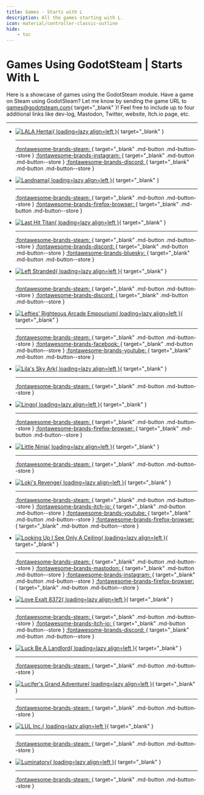 ```yaml
---
title: Games - Starts with L
description: All the games starting with L.
icon: material/controller-classic-outline
hide:
    - toc
---
```


# Games Using GodotSteam | Starts With L

Here is a showcase of games using the GodotSteam module. Have a game on Steam using GodotSteam? Let me know by sending the game URL to [games@godotsteam.com](mailto:games@godotsteam.com){ target="\_blank" }!  Feel free to include up to four additional links like dev-log, Mastodon, Twitter, website, Itch.io page, etc.

---

<div id="games" class="grid cards" markdown>

- [![LALA Hentai](https://steamcdn-a.akamaihd.net/steam/apps/2167770/header.jpg){ loading=lazy align=left }](https://store.steampowered.com/app/2167770/LALA_Hentai/){ target="\_blank" }

	---

	[ :fontawesome-brands-steam: ](https://store.steampowered.com/app/2167770/LALA_Hentai/){ target="\_blank" .md-button .md-button--store }
	[ :fontawesome-brands-instagram: ](https://www.instagram.com/tr1smeg1sta/){ target="\_blank" .md-button .md-button--store }
	[ :fontawesome-brands-discord: ](https://discord.gg/WuWUaTug3H){ target="\_blank" .md-button .md-button--store }

- [![Landnama](https://steamcdn-a.akamaihd.net/steam/apps/2339040/header.jpg){ loading=lazy align=left }](https://store.steampowered.com/app/2339040/Landnama/){ target="\_blank" }

	---

	[ :fontawesome-brands-steam: ](https://store.steampowered.com/app/2339040/Landnama/){ target="\_blank" .md-button .md-button--store }
	[ :fontawesome-brands-firefox-browser: ](https://sonderland.games/){ target="\_blank" .md-button .md-button--store }

- [![Last Hit Titan](https://shared.cloudflare.steamstatic.com/store_item_assets/steam/apps/3523390/a8f0aafde13c3b01984c61dc343d7e050895da21/header.jpg){ loading=lazy align=left }](https://store.steampowered.com/app/3523390/Last_Hit_Titan/){ target="\_blank" }

	---

	[ :fontawesome-brands-steam: ](https://store.steampowered.com/app/3523390/Last_Hit_Titan/){ target="\_blank" .md-button .md-button--store }
	[ :fontawesome-brands-discord: ](https://discord.gg/HAZhZWaMbE){ target="\_blank" .md-button .md-button--store }
	[ :fontawesome-brands-bluesky: ](https://bsky.app/profile/sumsys.bsky.social){ target="\_blank" .md-button .md-button--store }

- [![Left Stranded](https://steamcdn-a.akamaihd.net/steam/apps/1936750/header.jpg){ loading=lazy align=left }](https://store.steampowered.com/app/1936750/Left_Stranded/){ target="\_blank" }

	---

	[ :fontawesome-brands-steam: ](https://store.steampowered.com/app/1936750/Left_Stranded/){ target="\_blank" .md-button .md-button--store }
	[ :fontawesome-brands-discord: ](https://discord.gg/sjhwu9WTp9){ target="\_blank" .md-button .md-button--store }

- [![Lefties' Righteous Arcade Empourium](https://steamcdn-a.akamaihd.net/steam/apps/2733260/header.jpg){ loading=lazy align=left }](https://store.steampowered.com/app/2733260/Lefties_Righteous_Arcade_Emporium//){ target="\_blank" }

	---

	[ :fontawesome-brands-steam: ](https://store.steampowered.com/app/2733260/Lefties_Righteous_Arcade_Emporium/){ target="\_blank" .md-button .md-button--store }
	[ :fontawesome-brands-facebook: ](https://www.facebook.com/profile.php?id=61555892340942){ target="\_blank" .md-button .md-button--store }
	[ :fontawesome-brands-youtube: ](https://www.youtube.com/channel/UCX1yhdSLf4fVoZbpVlSTJSw){ target="\_blank" .md-button .md-button--store }

- [![Lila's Sky Ark](https://steamcdn-a.akamaihd.net/steam/apps/1573390/header.jpg){ loading=lazy align=left }](https://store.steampowered.com/app/1573390/Lilas_Sky_Ark/){ target="\_blank" }

	---

	[ :fontawesome-brands-steam: ](https://store.steampowered.com/app/1573390/Lilas_Sky_Ark/){ target="\_blank" .md-button .md-button--store }

- [![Lingo](https://steamcdn-a.akamaihd.net/steam/apps/1814170/header.jpg){ loading=lazy align=left }](https://store.steampowered.com/app/1814170/Lingo/){ target="\_blank" }

	---

	[ :fontawesome-brands-steam: ](https://store.steampowered.com/app/1814170/Lingo/){ target="\_blank" .md-button .md-button--store }
	[ :fontawesome-brands-firefox-browser: ](https://www.lingothegame.com){ target="\_blank" .md-button .md-button--store }

- [![Little Ninja](https://steamcdn-a.akamaihd.net/steam/apps/1923730/header.jpg){ loading=lazy align=left }](https://store.steampowered.com/app/1923730/Little_Ninja/){ target="\_blank" }

	---

	[ :fontawesome-brands-steam: ](https://store.steampowered.com/app/1923730/Little_Ninja/){ target="\_blank" .md-button .md-button--store }

- [![Loki's Revenge](https://steamcdn-a.akamaihd.net/steam/apps/2936750/header.jpg){ loading=lazy align=left }](https://store.steampowered.com/app/2936750/Lokis_Revenge/){ target="\_blank" }

	---

	[ :fontawesome-brands-steam: ](https://store.steampowered.com/app/2936750/Lokis_Revenge/){ target="\_blank" .md-button .md-button--store }
	[ :fontawesome-brands-itch-io: ](https://owlmakesgames.itch.io/lokis-revenge){ target="\_blank" .md-button .md-button--store }
	[ :fontawesome-brands-youtube: ](https://www.youtube.com/@OwlGameDev){ target="\_blank" .md-button .md-button--store }
	[ :fontawesome-brands-firefox-browser: ](https://owlgame.dev/){ target="\_blank" .md-button .md-button--store }

- [![Looking Up I See Only A Ceiling](https://steamcdn-a.akamaihd.net/steam/apps/1742930/header.jpg){ loading=lazy align=left }](https://store.steampowered.com/app/1742930/Looking_Up_I_See_Only_A_Ceiling/){ target="\_blank" }

	---

	[ :fontawesome-brands-steam: ](https://store.steampowered.com/app/1742930/Looking_Up_I_See_Only_A_Ceiling/){ target="\_blank" .md-button .md-button--store }
	[ :fontawesome-brands-mastodon: ](https://mastodon.gamedev.place/@silver978){ target="\_blank" .md-button .md-button--store }
	[ :fontawesome-brands-instagram: ](https://www.instagram.com/silver978_/){ target="\_blank" .md-button .md-button--store }
	[ :fontawesome-brands-firefox-browser: ](https://silver978.com/){ target="\_blank" .md-button .md-button--store }

- [![Love Exalt 8372](https://steamcdn-a.akamaihd.net/steam/apps/2295280/header.jpg){ loading=lazy align=left }](https://store.steampowered.com/app/2295280?utm_source=godotsteam){ target="\_blank" }

	---

	[ :fontawesome-brands-steam: ](https://store.steampowered.com/app/2295280?utm_source=godotsteam){ target="\_blank" .md-button .md-button--store }
	[ :fontawesome-brands-itch-io: ](https://teamveki.itch.io/love-exalt-8372){ target="\_blank" .md-button .md-button--store }
	[ :fontawesome-brands-discord: ](https://discord.gg/jYW3TXBZAy){ target="\_blank" .md-button .md-button--store }

- [![Luck Be A Landlord](https://steamcdn-a.akamaihd.net/steam/apps/1404850/header.jpg){ loading=lazy align=left }](https://store.steampowered.com/app/1404850/Luck_be_a_Landlord/){ target="\_blank" }

	---

	[ :fontawesome-brands-steam: ](https://store.steampowered.com/app/1404850/Luck_be_a_Landlord/){ target="\_blank" .md-button .md-button--store }

- [![Lucifer's Grand Adventure](https://shared.akamai.steamstatic.com/store_item_assets/steam/apps/3712250/cd48b6acbecec67babf41fc044dfb14984d0e58d/header.jpg){ loading=lazy align=left }](https://store.steampowered.com/app/3712250/Lucifers_Grand_Adventure/){ target="\_blank" }

	---

	[ :fontawesome-brands-steam: ](https://store.steampowered.com/app/3712250/Lucifers_Grand_Adventure/){ target="\_blank" .md-button .md-button--store }

- [![LUL Inc.](https://steamcdn-a.akamaihd.net/steam/apps/1824080/header.jpg){ loading=lazy align=left }](https://store.steampowered.com/app/1824080/LUL_inc/){ target="\_blank" }

	---

	[ :fontawesome-brands-steam: ](https://store.steampowered.com/app/1824080/LUL_inc/){ target="\_blank" .md-button .md-button--store }

- [![Luminatory](https://steamcdn-a.akamaihd.net/steam/apps/3385260/header.jpg){ loading=lazy align=left }](https://store.steampowered.com/app/3385260/Luminatory/){ target="\_blank" }

	---

	[ :fontawesome-brands-steam: ](https://store.steampowered.com/app/3385260/Luminatory/){ target="\_blank" .md-button .md-button--store }

</div>